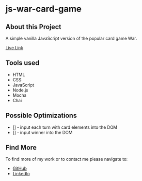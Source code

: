 # js-war-card-game

## About this Project
A simple vanilla JavaScript version of the popular card game War.

[Live Link](https://js-war-card-game.netlify.app/)

## Tools used

- HTML
- CSS
- JavaScript
- Node.js
- Mocha
- Chai

## Possible Optimizations

- [] - input each turn with card elements into the DOM
- [] - input winner into the DOM


## Find More

To find more of my work or to contact me please navigate to:

- [GitHub](https://github.com/jonahollis)
- [LinkedIn](https://www.linkedin.com/in/jonah-hollis/)